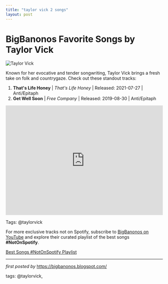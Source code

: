 ```yaml
---
title: "taylor vick 2 songs"
layout: post
---
```

<h1>BigBanonos Favorite Songs by Taylor Vick</h1>
<img src="https://images.squarespace-cdn.com/content/v1/55f9ade5e4b0fceefecad5ec/1571180537318-8UNHZ7CRJONNHT3D8AMD/Boy+Scouts+-+Photo+Credit+Rachel+McCord+21.jpg" alt="Taylor Vick"> <p>Known for her evocative and tender songwriting, Taylor Vick brings a fresh take on folk and countrygaze. Check out these standout tracks:</p> <ol> <li><strong>That's Life Honey</strong> | <em>That's Life Honey</em> | Released: 2021-07-27 | Anti/Epitaph</li> <li><strong>Get Well Soon</strong> | <em>Free Company</em> | Released: 2019-08-30 | Anti/Epitaph</li>
</ol> <div> <iframe src="https://open.spotify.com/embed/playlist/1kB3tVQgxVdyIll2Yjt3sY?utm_source=generator" width="100%" height="352" frameborder="0" allow="autoplay; clipboard-write; encrypted-media; fullscreen; picture-in-picture" loading="lazy"></iframe>
</div>
<p>Tags: @taylorvick</p>


<!--Subscribe and Playlist Links-->
<div>
    <p>For more exclusive tracks not on Spotify, subscribe to <a href="https://www.youtube.com/@BigBanonos" target="_blank">BigBanonos on YouTube</a> and explore their curated playlist of the best songs <strong>#NotOnSpotify</strong>.</p>
    <p><a href="https://www.youtube.com/playlist?list=PLtuNtuTatqI0kFahUCbtbfenC_ET5O_tr" target="_blank">Best Songs #NotOnSpotify Playlist<br /></a></p></div>

<hr />

<p><em>first posted by</em> <a href="https://bigbanonos.blogspot.com/" rel="noopener" target="_new">https://bigbanonos.blogspot.com/</a></p>

<p>tags: @taylorvick,</p>
